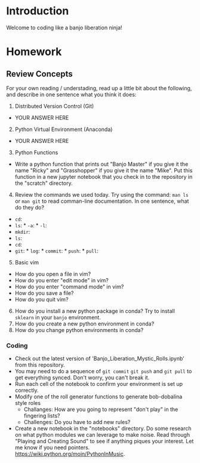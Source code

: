 # Introduction

Welcome to coding like a banjo liberation ninja!

# Homework

## Review Concepts

For your own reading / understading, read up a little bit about the following, and describe in one sentence what you think it does:

1.   Distributed Version Control (Git)
   *    YOUR ANSWER HERE
2.   Python Virtual Environment (Anaconda)
   *    YOUR ANSWER HERE
3.   Python Functions
   *    Write a python function that prints out "Banjo Master" if you give it the name "Ricky" and "Grasshopper" if you give it the name "Mike". Put this function in a new jupyter notebook that you check in to the repository in the "scratch" directory.
4.   Review the commands we used today. Try using the command: `man ls` or `man git` to read comman-line documentation. In one sentence, what do they do?
   *   `cd`:
   *   `ls`:
      *   `-a`:
      *   `-l`:
   *   `mkdir`:
   *   `ls`:
   *   `cd`:  
   *   `git`:
      *   `log`:
      *   `commit`:
      *   `push`:
      *   `pull`:
5.   Basic vim
   *   How do you open a file in vim?
   *   How do you enter "edit mode" in vim?
   *   How do you enter "command mode" in vim?
   *   How do you save a file?
   *   How do you quit vim?
6.   How do you install a new python package in conda? Try to install `sklearn` in your `banjo` environment.
7.   How do you create a new python environment in conda?
8.   How do you change python environments in conda?

### Coding

*   Check out the latest version of 'Banjo_Liberation_Mystic_Rolls.ipynb' from this repository.
   *   You may need to do a sequence of `git commit` `git push` and `git pull` to get everything synced. Don't worry, you can't break it.
*   Run each cell of the notebook to confirm  your environment is set up correctly.
*   Modify one of the roll generator functions to generate bob-dobalina style roles
    *   Challanges: How are you going to represent "don't play" in the fingering lists?
    *   Challenges: Do you have to add new rules?
*   Create a new notebook in the "notebooks" directory. Do some research on what python modules we can leverage to make noise. Read through "Playing and Creating Sound" to see if anything piques your interest. Let me know if you need pointers. https://wiki.python.org/moin/PythonInMusic.
